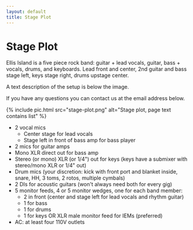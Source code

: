 ```yaml
---
layout: default
title: Stage Plot
---
```


# Stage Plot

Ellis Island is a five piece rock band: guitar + lead vocals, guitar, bass +
vocals, drums, and keyboards. Lead front and center, 2nd guitar and bass
stage left, keys stage right, drums upstage center.

A text description of the setup is below the image.

If you have any questions you can contact us at the email address below.

{% include pic.html src="stage-plot.png" alt="Stage plot, page text contains list" %}

- 2 vocal mics
  - Center stage for lead vocals
  - Stage left in front of bass amp for bass player
- 2 mics for guitar amps
- Mono XLR direct out for bass amp
- Stereo (or mono) XLR (or 1/4") out for keys (keys have a submixer with
  stereo/mono XLR or 1/4" out)
- Drum mics (your discretion: kick with front port and blanket inside,
  snare, HH, 3 toms, 2 rotos, multiple cymbals)
- 2 DIs for acoustic guitars (won't always need both for every gig)
- 5 monitor feeds, 4 or 5 monitor wedges, one for each band member:
  - 2 in front (center and stage left for lead vocals and rhythm guitar)
  - 1 for bass
  - 1 for drums
  - 1 for keys OR XLR male monitor feed for IEMs (preferred)
- AC: at least four 110V outlets
